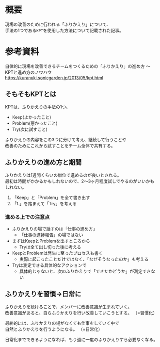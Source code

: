 # 概要
現場の改善のために行われる「ふりかえり」について、  
手法の1つである`KPT`を使用した方法について記載された記事。

# 参考資料
自律的に現場を改善できるチームをつくるための「ふりかえり」の進め方 〜 KPTと進め方のノウハウ  
<https://kuranuki.sonicgarden.jp/2013/05/kpt.html>

## そもそもKPTとは
KPTは、ふりかえりの手法の1つ。

* Keep(よかったこと)
* Problem(悪かったこと)
* Try(次に試すこと)

ふりかえりの内容をこの3つに分けて考え、継続して行うことや  
改善のためにこれから試すことをチーム全体で共有する。

## ふりかえりの進め方と期間
ふりかえりは1週間くらいの単位で進めるのが良いとされる。  
最初は時間がかかるかもしれないので、2〜3ヶ月程度試しでやるのがいいかもしれない。

1. 「Keep」と「Problem」を全て書き出す
2. 「1.」を踏まえて「Try」を考える

### 進める上での注意点
* ふりかえりの場で話すのは「仕事の進め方」
  - 「仕事の進捗報告」の場ではない
* まずはKeepとProblemを出すところから
  - Tryは全て出し切った後に考える
* KeepとProblemは発生に至ったプロセスも書く
  - 実際に起こったことだけではなく、「なぜそうなったのか」も考える
* Tryは測定できる具体的なアクションで
  - 具体的じゃないと、次のふりかえりで「できたかどうか」が測定できない

## ふりかえりを習慣→日常に
ふりかえりを続けることで、メンバーに改善意識が生まれていく。  
改善意識があると、自らふりかえりを行い改善していこうとする。
（=習慣化）

最終的には、ふりかえりの場がなくても仕事をしていく中で  
自然とふりかえりを行うようになる。
（=日常化）

日常化までできるようになれば、もう週に一度のふりかえりすら必要なくなる。